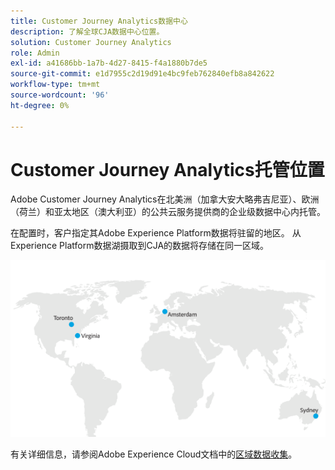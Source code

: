 ```yaml
---
title: Customer Journey Analytics数据中心
description: 了解全球CJA数据中心位置。
solution: Customer Journey Analytics
role: Admin
exl-id: a41686bb-1a7b-4d27-8415-f4a1880b7de5
source-git-commit: e1d7955c2d19d91e4bc9feb762840efb8a842622
workflow-type: tm+mt
source-wordcount: '96'
ht-degree: 0%

---
```


# Customer Journey Analytics托管位置

Adobe Customer Journey Analytics在北美洲（加拿大安大略弗吉尼亚）、欧洲（荷兰）和亚太地区（澳大利亚）的公共云服务提供商的企业级数据中心内托管。

在配置时，客户指定其Adobe Experience Platform数据将驻留的地区。 从Experience Platform数据湖摄取到CJA的数据将存储在同一区域。

![CJA数据中心](assets/data-centers.png)

有关详细信息，请参阅Adobe Experience Cloud文档中的[区域数据收集](https://experienceleague.adobe.com/en/docs/core-services/interface/data-collection/rdc)。
